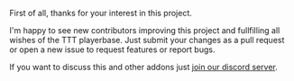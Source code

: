 First of all, thanks for your interest in this project. 

I'm happy to see new contributors improving this project and fullfilling all wishes of the TTT playerbase.
Just submit your changes as a pull request or open a new issue to request features or report bugs.

If you want to discuss this and other addons just [join our discord server](https://discord.gg/Fstwap).
